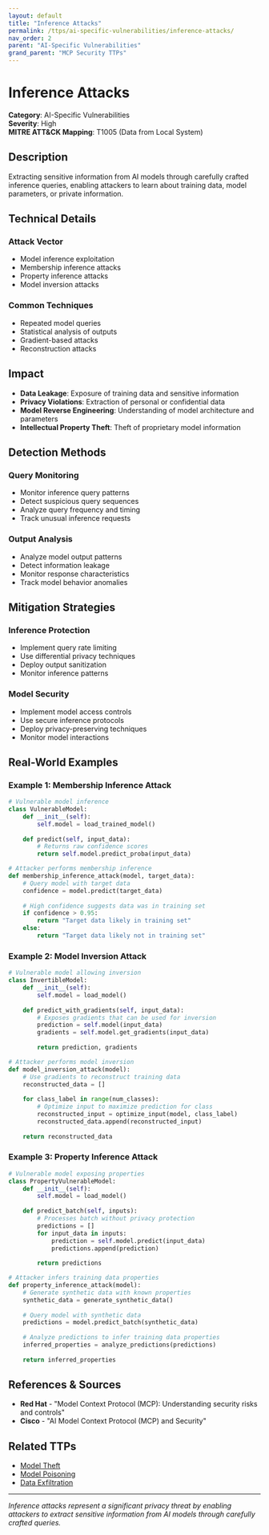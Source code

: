 ```yaml
---
layout: default
title: "Inference Attacks"
permalink: /ttps/ai-specific-vulnerabilities/inference-attacks/
nav_order: 2
parent: "AI-Specific Vulnerabilities"
grand_parent: "MCP Security TTPs"
---
```


# Inference Attacks

**Category**: AI-Specific Vulnerabilities  
**Severity**: High  
**MITRE ATT&CK Mapping**: T1005 (Data from Local System)

## Description

Extracting sensitive information from AI models through carefully crafted inference queries, enabling attackers to learn about training data, model parameters, or private information.

## Technical Details

### Attack Vector
- Model inference exploitation
- Membership inference attacks
- Property inference attacks
- Model inversion attacks

### Common Techniques
- Repeated model queries
- Statistical analysis of outputs
- Gradient-based attacks
- Reconstruction attacks

## Impact

- **Data Leakage**: Exposure of training data and sensitive information
- **Privacy Violations**: Extraction of personal or confidential data
- **Model Reverse Engineering**: Understanding of model architecture and parameters
- **Intellectual Property Theft**: Theft of proprietary model information

## Detection Methods

### Query Monitoring
- Monitor inference query patterns
- Detect suspicious query sequences
- Analyze query frequency and timing
- Track unusual inference requests

### Output Analysis
- Analyze model output patterns
- Detect information leakage
- Monitor response characteristics
- Track model behavior anomalies

## Mitigation Strategies

### Inference Protection
- Implement query rate limiting
- Use differential privacy techniques
- Deploy output sanitization
- Monitor inference patterns

### Model Security
- Implement model access controls
- Use secure inference protocols
- Deploy privacy-preserving techniques
- Monitor model interactions

## Real-World Examples

### Example 1: Membership Inference Attack
```python
# Vulnerable model inference
class VulnerableModel:
    def __init__(self):
        self.model = load_trained_model()
    
    def predict(self, input_data):
        # Returns raw confidence scores
        return self.model.predict_proba(input_data)

# Attacker performs membership inference
def membership_inference_attack(model, target_data):
    # Query model with target data
    confidence = model.predict(target_data)
    
    # High confidence suggests data was in training set
    if confidence > 0.95:
        return "Target data likely in training set"
    else:
        return "Target data likely not in training set"
```

### Example 2: Model Inversion Attack
```python
# Vulnerable model allowing inversion
class InvertibleModel:
    def __init__(self):
        self.model = load_model()
    
    def predict_with_gradients(self, input_data):
        # Exposes gradients that can be used for inversion
        prediction = self.model(input_data)
        gradients = self.model.get_gradients(input_data)
        
        return prediction, gradients

# Attacker performs model inversion
def model_inversion_attack(model):
    # Use gradients to reconstruct training data
    reconstructed_data = []
    
    for class_label in range(num_classes):
        # Optimize input to maximize prediction for class
        reconstructed_input = optimize_input(model, class_label)
        reconstructed_data.append(reconstructed_input)
    
    return reconstructed_data
```

### Example 3: Property Inference Attack
```python
# Vulnerable model exposing properties
class PropertyVulnerableModel:
    def __init__(self):
        self.model = load_model()
    
    def predict_batch(self, inputs):
        # Processes batch without privacy protection
        predictions = []
        for input_data in inputs:
            prediction = self.model.predict(input_data)
            predictions.append(prediction)
        
        return predictions

# Attacker infers training data properties
def property_inference_attack(model):
    # Generate synthetic data with known properties
    synthetic_data = generate_synthetic_data()
    
    # Query model with synthetic data
    predictions = model.predict_batch(synthetic_data)
    
    # Analyze predictions to infer training data properties
    inferred_properties = analyze_predictions(predictions)
    
    return inferred_properties
```

## References & Sources

- **Red Hat** - "Model Context Protocol (MCP): Understanding security risks and controls"
- **Cisco** - "AI Model Context Protocol (MCP) and Security"

## Related TTPs

- [Model Theft](model-theft.md)
- [Model Poisoning](model-poisoning.md)
- [Data Exfiltration](../data-exfiltration/data-exfiltration.md)

---

*Inference attacks represent a significant privacy threat by enabling attackers to extract sensitive information from AI models through carefully crafted queries.*